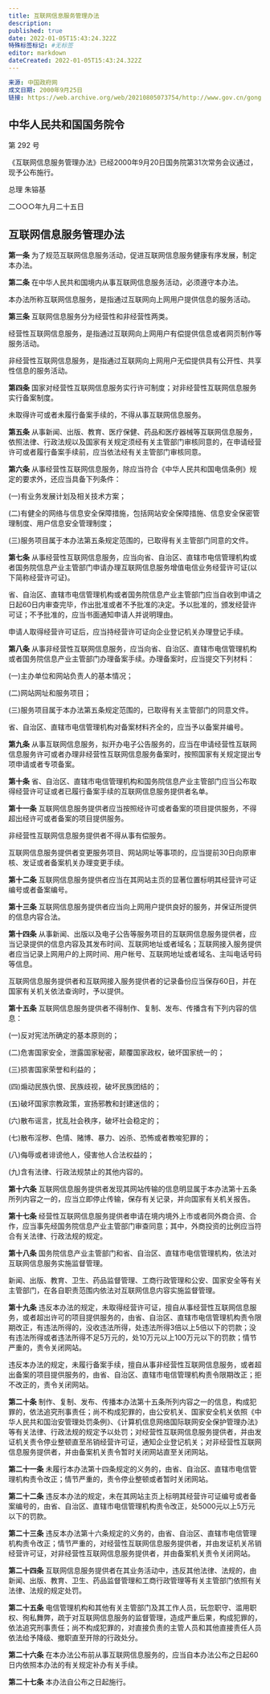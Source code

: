 ```yaml
---
title: 互联网信息服务管理办法
description:
published: true
date: 2022-01-05T15:43:24.322Z
特殊标签标记: #无标签
editor: markdown
dateCreated: 2022-01-05T15:43:24.322Z
---
```


```YAML
来源: 中国政府网
成文日期: 2000年9月25日
链接: https://web.archive.org/web/20210805073754/http://www.gov.cn/gongbao/content/2000/content_60531.htm
```

## 中华人民共和国国务院令

第 292 号

《互联网信息服务管理办法》已经2000年9月20日国务院第31次常务会议通过，现予公布施行。

总理 朱镕基

二○○○年九月二十五日

## 互联网信息服务管理办法

**第一条** 为了规范互联网信息服务活动，促进互联网信息服务健康有序发展，制定本办法。

**第二条** 在中华人民共和国境内从事互联网信息服务活动，必须遵守本办法。

本办法所称互联网信息服务，是指通过互联网向上网用户提供信息的服务活动。

**第三条** 互联网信息服务分为经营性和非经营性两类。

经营性互联网信息服务，是指通过互联网向上网用户有偿提供信息或者网页制作等服务活动。

非经营性互联网信息服务，是指通过互联网向上网用户无偿提供具有公开性、共享性信息的服务活动。

**第四条** 国家对经营性互联网信息服务实行许可制度；对非经营性互联网信息服务实行备案制度。

未取得许可或者未履行备案手续的，不得从事互联网信息服务。

**第五条** 从事新闻、出版、教育、医疗保健、药品和医疗器械等互联网信息服务，依照法律、行政法规以及国家有关规定须经有关主管部门审核同意的，在申请经营许可或者履行备案手续前，应当依法经有关主管部门审核同意。

**第六条** 从事经营性互联网信息服务，除应当符合《中华人民共和国电信条例》规定的要求外，还应当具备下列条件：

(一)有业务发展计划及相关技术方案；

(二)有健全的网络与信息安全保障措施，包括网站安全保障措施、信息安全保密管理制度、用户信息安全管理制度；

(三)服务项目属于本办法第五条规定范围的，已取得有关主管部门同意的文件。

**第七条** 从事经营性互联网信息服务，应当向省、自治区、直辖市电信管理机构或者国务院信息产业主管部门申请办理互联网信息服务增值电信业务经营许可证(以下简称经营许可证)。

省、自治区、直辖市电信管理机构或者国务院信息产业主管部门应当自收到申请之日起60日内审查完毕，作出批准或者不予批准的决定。予以批准的，颁发经营许可证；不予批准的，应当书面通知申请人并说明理由。

申请人取得经营许可证后，应当持经营许可证向企业登记机关办理登记手续。

**第八条** 从事非经营性互联网信息服务，应当向省、自治区、直辖市电信管理机构或者国务院信息产业主管部门办理备案手续。办理备案时，应当提交下列材料：

(一)主办单位和网站负责人的基本情况；

(二)网站网址和服务项目；

(三)服务项目属于本办法第五条规定范围的，已取得有关主管部门的同意文件。

省、自治区、直辖市电信管理机构对备案材料齐全的，应当予以备案并编号。

**第九条** 从事互联网信息服务，拟开办电子公告服务的，应当在申请经营性互联网信息服务许可或者办理非经营性互联网信息服务备案时，按照国家有关规定提出专项申请或者专项备案。

**第十条** 省、自治区、直辖市电信管理机构和国务院信息产业主管部门应当公布取得经营许可证或者已履行备案手续的互联网信息服务提供者名单。

**第十一条** 互联网信息服务提供者应当按照经许可或者备案的项目提供服务，不得超出经许可或者备案的项目提供服务。

非经营性互联网信息服务提供者不得从事有偿服务。

互联网信息服务提供者变更服务项目、网站网址等事项的，应当提前30日向原审核、发证或者备案机关办理变更手续。

**第十二条** 互联网信息服务提供者应当在其网站主页的显著位置标明其经营许可证编号或者备案编号。

**第十三条** 互联网信息服务提供者应当向上网用户提供良好的服务，并保证所提供的信息内容合法。

**第十四条** 从事新闻、出版以及电子公告等服务项目的互联网信息服务提供者，应当记录提供的信息内容及其发布时间、互联网地址或者域名；互联网接入服务提供者应当记录上网用户的上网时间、用户帐号、互联网地址或者域名、主叫电话号码等信息。

互联网信息服务提供者和互联网接入服务提供者的记录备份应当保存60日，并在国家有关机关依法查询时，予以提供。

**第十五条** 互联网信息服务提供者不得制作、复制、发布、传播含有下列内容的信息：

(一)反对宪法所确定的基本原则的；

(二)危害国家安全，泄露国家秘密，颠覆国家政权，破坏国家统一的；

(三)损害国家荣誉和利益的；

(四)煽动民族仇恨、民族歧视，破坏民族团结的；

(五)破坏国家宗教政策，宣扬邪教和封建迷信的；

(六)散布谣言，扰乱社会秩序，破坏社会稳定的；

(七)散布淫秽、色情、赌博、暴力、凶杀、恐怖或者教唆犯罪的；

(八)侮辱或者诽谤他人，侵害他人合法权益的；

(九)含有法律、行政法规禁止的其他内容的。

**第十六条** 互联网信息服务提供者发现其网站传输的信息明显属于本办法第十五条所列内容之一的，应当立即停止传输，保存有关记录，并向国家有关机关报告。

**第十七条** 经营性互联网信息服务提供者申请在境内境外上市或者同外商合资、合作，应当事先经国务院信息产业主管部门审查同意；其中，外商投资的比例应当符合有关法律、行政法规的规定。

**第十八条** 国务院信息产业主管部门和省、自治区、直辖市电信管理机构，依法对互联网信息服务实施监督管理。

新闻、出版、教育、卫生、药品监督管理、工商行政管理和公安、国家安全等有关主管部门，在各自职责范围内依法对互联网信息内容实施监督管理。

**第十九条** 违反本办法的规定，未取得经营许可证，擅自从事经营性互联网信息服务，或者超出许可的项目提供服务的，由省、自治区、直辖市电信管理机构责令限期改正，有违法所得的，没收违法所得，处违法所得3倍以上5倍以下的罚款；没有违法所得或者违法所得不足5万元的，处10万元以上100万元以下的罚款；情节严重的，责令关闭网站。

违反本办法的规定，未履行备案手续，擅自从事非经营性互联网信息服务，或者超出备案的项目提供服务的，由省、自治区、直辖市电信管理机构责令限期改正；拒不改正的，责令关闭网站。

**第二十条** 制作、复制、发布、传播本办法第十五条所列内容之一的信息，构成犯罪的，依法追究刑事责任；尚不构成犯罪的，由公安机关、国家安全机关依照《中华人民共和国治安管理处罚条例》、《计算机信息网络国际联网安全保护管理办法》等有关法律、行政法规的规定予以处罚；对经营性互联网信息服务提供者，并由发证机关责令停业整顿直至吊销经营许可证，通知企业登记机关；对非经营性互联网信息服务提供者，并由备案机关责令暂时关闭网站直至关闭网站。

**第二十一条** 未履行本办法第十四条规定的义务的，由省、自治区、直辖市电信管理机构责令改正；情节严重的，责令停业整顿或者暂时关闭网站。

**第二十二条** 违反本办法的规定，未在其网站主页上标明其经营许可证编号或者备案编号的，由省、自治区、直辖市电信管理机构责令改正，处5000元以上5万元以下的罚款。

**第二十三条** 违反本办法第十六条规定的义务的，由省、自治区、直辖市电信管理机构责令改正；情节严重的，对经营性互联网信息服务提供者，并由发证机关吊销经营许可证，对非经营性互联网信息服务提供者，并由备案机关责令关闭网站。

**第二十四条** 互联网信息服务提供者在其业务活动中，违反其他法律、法规的，由新闻、出版、教育、卫生、药品监督管理和工商行政管理等有关主管部门依照有关法律、法规的规定处罚。

**第二十五条** 电信管理机构和其他有关主管部门及其工作人员，玩忽职守、滥用职权、徇私舞弊，疏于对互联网信息服务的监督管理，造成严重后果，构成犯罪的，依法追究刑事责任；尚不构成犯罪的，对直接负责的主管人员和其他直接责任人员依法给予降级、撤职直至开除的行政处分。

**第二十六条** 在本办法公布前从事互联网信息服务的，应当自本办法公布之日起60日内依照本办法的有关规定补办有关手续。

**第二十七条** 本办法自公布之日起施行。

